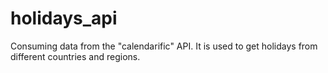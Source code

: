 # holidays_api
Consuming data from the "calendarific" API. It is used to get holidays from different countries and regions.
